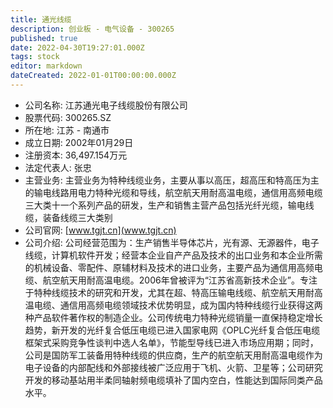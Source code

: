 ```yaml
---
title: 通光线缆
description: 创业板 - 电气设备 - 300265
published: true
date: 2022-04-30T19:27:01.000Z
tags: stock
editor: markdown
dateCreated: 2022-01-01T00:00:00.000Z
---
```


- 公司名称: 江苏通光电子线缆股份有限公司
- 股票代码: 300265.SZ
- 所在地: 江苏 - 南通市
- 成立日期: 2002年01月29日
- 注册资本: 36,497.154万元
- 法定代表人: 张忠
- 主营业务: 主营业务为特种线缆业务，主要从事以高压，超高压和特高压为主的输电线路用电力特种光缆和导线，航空航天用耐高温电缆，通信用高频电缆三大类十一个系列产品的研发，生产和销售主营产品包括光纤光缆，输电线缆，装备线缆三大类别
- 公司官网: [www.tgjt.cn](www.tgjt.cn)
- 公司介绍: 公司经营范围为：生产销售半导体芯片，光有源、无源器件，电子线缆，计算机软件开发；经营本企业自产产品及技术的出口业务和本企业所需的机械设备、零配件、原辅材料及技术的进口业务，主要产品为通信用高频电缆、航空航天用耐高温电缆。2006年曾被评为“江苏省高新技术企业”。专注于特种线缆技术的研究和开发，尤其在超、特高压输电线缆、航空航天用耐高温电缆、通信用高频电缆领域技术优势明显，成为国内特种线缆行业获得这两种产品软件著作权的制造企业。公司传统电力特种光缆销量一直保持稳定增长趋势，新开发的光纤复合低压电缆已进入国家电网《OPLC光纤复合低压电缆框架式采购竞争性谈判中选人名单》，节能型导线已进入市场应用期；同时，公司是国防军工装备用特种线缆的供应商，生产的航空航天用耐高温电缆作为电子设备的内部配线和外部接线被广泛应用于飞机、火箭、卫星等；公司研究开发的移动基站用半柔同轴射频电缆填补了国内空白，性能达到国际同类产品水平。


